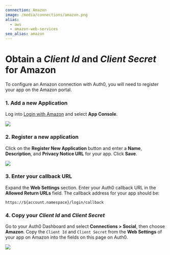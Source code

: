 ```yaml
---
connection: Amazon
image: /media/connections/amazon.png
alias:
  - aws
  - amazon-web-services
seo_alias: amazon
---
```


# Obtain a *Client Id* and *Client Secret* for Amazon

To configure an Amazon connection with Auth0, you will need to register your app on the Amazon portal.

### 1. Add a new Application
Log into [Login with Amazon](http://login.amazon.com) and select **App Console**.

![](/media/articles/connections/social/amazon/amazon-login-1.png)

### 2. Register a new application

Click on the **Register New Application** button and enter a **Name**, **Description**, and **Privacy Notice URL** for your app. Click **Save**.

![](/media/articles/connections/social/amazon/amazon-register-app.png)

### 3. Enter your callback URL

Expand the **Web Settings** section. Enter your Auth0 callback URL in the **Allowed Return URLs** field. The callback address for your app should be:

    https://${account.namespace}/login/callback

### 4. Copy your *Client Id* and *Client Secret*

Go to your Auth0 Dashboard and select **Connections > Social**, then choose **Amazon**. Copy the `Client Id` and `Client Secret` from the **Web Settings** of your app on Amazon into the fields on this page on Auth0.

![](/media/articles/connections/social/amazon/amazon-add-connection.png)
